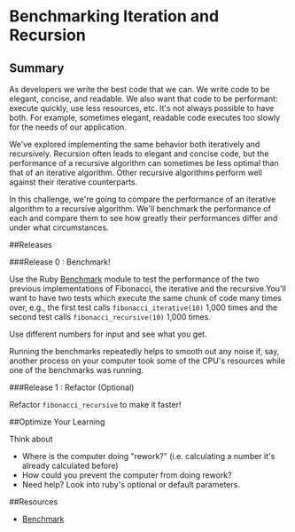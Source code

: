 # Benchmarking Iteration and Recursion

## Summary
As developers we write the best code that we can.  We write code to be elegant, concise, and readable.  We also want that code to be performant: execute quickly, use less resources, etc.  It's not always possible to have both.  For example, sometimes elegant, readable code executes too slowly for the needs of our application.

We've explored implementing the same behavior both iteratively and recursively.  Recursion often leads to elegant and concise code, but the performance of a recursive algorithm can sometimes be less optimal than that of an iterative algorithm.  Other recursive algorithms perform well against their iterative counterparts.

In this challenge, we're going to compare the performance of an iterative algorithm to a recursive algorithm.  We'll benchmark the performance of each and compare them to see how greatly their performances differ and under what circumstances.

##Releases

###Release 0 : Benchmark!

Use the Ruby [Benchmark](http://www.ruby-doc.org/stdlib-1.9.3/libdoc/benchmark/rdoc/Benchmark.html) module to test the performance of the two previous implementations of Fibonacci, the iterative and the recursive.You'll want to have two tests which execute the same chunk of code many times over, e.g., the first test calls `fibonacci_iterative(10)` 1,000 times and the second test calls `fibonacci_recursive(10)` 1,000 times.

Use different numbers for input and see what you get.

Running the benchmarks repeatedly helps to smooth out any noise if, say, another process on your computer took some of the CPU's resources while one of the benchmarks was running.

###Release 1 : Refactor (Optional) 

Refactor `fibonacci_recursive` to make it faster!

##Optimize Your Learning

Think about 
  * Where is the computer doing "rework?" (i.e. calculating a number it's already calculated before)
  * How could you prevent the computer from doing rework?
  * Need help? Look into ruby's optional or default parameters.


##Resources
* [Benchmark](http://www.ruby-doc.org/stdlib-1.9.3/libdoc/benchmark/rdoc/Benchmark.html)
